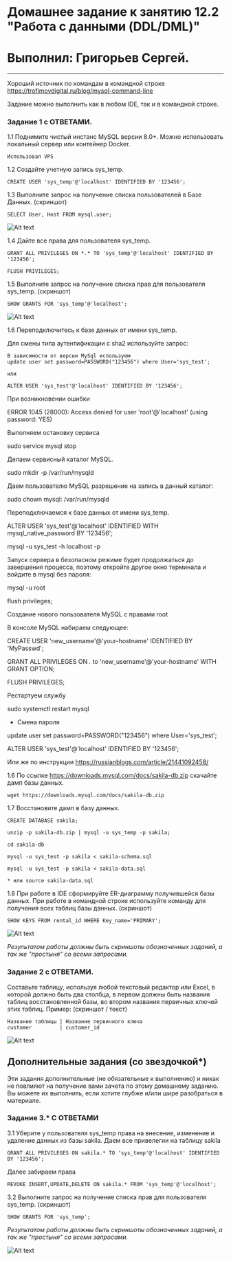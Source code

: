# Домашнее задание к занятию 12.2 "Работа с данными (DDL/DML)"
# Выполнил: Григорьев Сергей.

---

Хороший источник по командам в командной строке https://trofimovdigital.ru/blog/mysql-command-line

Задание можно выполнить как в любом IDE, так и в командной строке.

### Задание 1 c ОТВЕТАМИ.
1.1 Поднимите чистый инстанс MySQL версии 8.0+. Можно использовать локальный сервер или контейнер Docker.

```
Использовал VPS
```

1.2 Создайте учетную запись sys_temp. 

```
CREATE USER 'sys_temp'@'localhost' IDENTIFIED BY '123456';
```

1.3 Выполните запрос на получение списка пользователей в Базе Данных. (скриншот)

```
SELECT User, Host FROM mysql.user;

```
![Alt text](https://github.com/greeksergius/homework/blob/main/12-21%20DDL%20DML/2022-10-11_15-10-46.png)


1.4 Дайте все права для пользователя sys_temp. 

```
GRANT ALL PRIVILEGES ON *.* TO 'sys_temp'@'localhost' IDENTIFIED BY '123456';

FLUSH PRIVILEGES;
```

1.5 Выполните запрос на получение списка прав для пользователя sys_temp. (скриншот)

```
SHOW GRANTS FOR 'sys_temp'@'localhost';
```
![Alt text](https://github.com/greeksergius/homework/blob/main/12-21%20DDL%20DML/2022-10-11_15-22-22.png)



1.6 Переподключитесь к базе данных от имени sys_temp.

Для смены типа аутентификации с sha2 используйте запрос: 

```
В зависимости от версии MySql используем
update user set password=PASSWORD("123456") where User='sys_test'; 

или

ALTER USER 'sys_test'@'localhost' IDENTIFIED BY '123456';
```

При возникновении ошибки

ERROR 1045 (28000): Access denied for user 'root'@'localhost' (using password: YES)

Выполняем остановку сервиса

sudo service mysql stop

Делаем сервисный каталог MySQL.

sudo mkdir -p /var/run/mysqld

Даем пользователю MySQL разрешение на запись в данный каталог:

sudo chown mysql: /var/run/mysqld

Переподключаемся к базе данных от имени sys_temp.

ALTER USER 'sys_test'@'localhost' IDENTIFIED WITH mysql_native_password BY '123456';

mysql -u sys_test -h localhost -p

Запуск сервера в безопасном режиме будет продолжаться до завершения процесса, поэтому откройте другое окно терминала и войдите в mysql без пароля:

mysql -u root

flush privileges;

Создание нового пользователя MySQL с правами root

В консоле MySQL набираем следующее:

CREATE USER 'new_username'@'your-hostname' IDENTIFIED BY 'MyPasswd';

GRANT ALL PRIVILEGES ON *.* to 'new_username'@'your-hostname' WITH GRANT OPTION;

FLUSH PRIVILEGES;

Рестартуем службу

sudo systemctl restart mysql

* Смена пароля

update user set password=PASSWORD("123456") where User='sys_test'; 

ALTER USER 'sys_test'@'localhost' IDENTIFIED BY '123456';

Или же по инструкции https://russianblogs.com/article/21441092458/


1.6 По ссылке https://downloads.mysql.com/docs/sakila-db.zip скачайте дамп базы данных.

```
wget https://downloads.mysql.com/docs/sakila-db.zip
```

1.7 Восстановите дамп в базу данных.

```
CREATE DATABASE sakila;

unzip -p sakila-db.zip | mysql -u sys_temp -p sakila;

cd sakila-db
 
mysql -u sys_test -p sakila < sakila-schema.sql

mysql -u sys_test -p sakila < sakila-data.sql

* или source sakila-data.sql 

```

1.8 При работе в IDE сформируйте ER-диаграмму получившейся базы данных. При работе в командной строке используйте команду для получения всех таблиц базы данных. (скриншот)

```
SHOW KEYS FROM rental_id WHERE Key_name='PRIMARY';
```

![Alt text](https://github.com/greeksergius/homework/blob/main/12-21%20DDL%20DML/2022-10-11_16-35-28.png)

*Результатом работы должны быть скриншоты обозначенных заданий, а так же "простыня" со всеми запросами.*


### Задание 2 c ОТВЕТАМИ.
Составьте таблицу, используя любой текстовый редактор или Excel, в которой должно быть два столбца, в первом должны быть названия таблиц восстановленной базы, 
во втором названия первичных ключей этих таблиц. Пример: (скриншот / текст)
```
Название таблицы | Название первичного ключа
customer         | customer_id
```
![Alt text](https://github.com/greeksergius/homework/blob/main/12-21%20DDL%20DML/2022-10-11_17-14-45.png)

## Дополнительные задания (со звездочкой*)
Эти задания дополнительные (не обязательные к выполнению) и никак не повлияют на получение вами зачета по этому домашнему заданию. Вы можете их выполнить, если хотите глубже и/или шире разобраться в материале.

### Задание 3.* C ОТВЕТАМИ
3.1 Уберите у пользователя sys_temp права на внесение, изменение и удаление данных из базы sakila.
Даем все привелегии на таблицу sakila
```
GRANT ALL PRIVILEGES ON sakila.* TO 'sys_temp'@'localhost' IDENTIFIED BY '123456';
```

Далее забираем права

```
REVOKE INSERT,UPDATE,DELETE ON sakila.* FROM 'sys_temp'@'localhost';
```

3.2 Выполните запрос на получение списка прав для пользователя sys_temp. (скриншот)

```
SHOW GRANTS FOR 'sys_temp';
```

*Результатом работы должны быть скриншоты обозначенных заданий, а так же "простыня" со всеми запросами.*

![Alt text](https://github.com/greeksergius/homework/blob/main/12-21%20DDL%20DML/2022-10-11_18-10-58.png)

